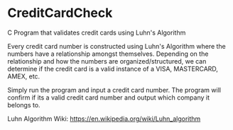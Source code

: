 # CreditCardCheck
C Program that validates credit cards using Luhn's Algorithm

Every credit card number is constructed using Luhn's Algorithm where the numbers have a relationship amongst themselves. Depending on the relationship and how the numbers are organized/structured, we can determine if the credit card is a valid instance of a VISA, MASTERCARD, AMEX, etc.

Simply run the program and input a credit card number. The program will confirm if its a valid credit card number and output which company it belongs to.

Luhn Algorithm Wiki: https://en.wikipedia.org/wiki/Luhn_algorithm
